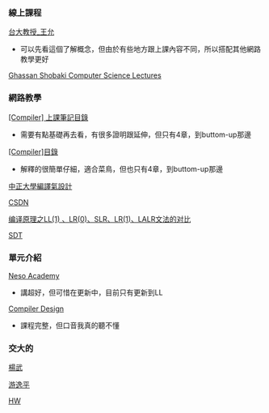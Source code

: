 ### 線上課程
[台大教授_王允](http://cc.ee.ntu.edu.tw/~farn/courses/Compiler/2022.fall/)
- 可以先看這個了解概念，但由於有些地方跟上課內容不同，所以搭配其他網路教學更好

[Ghassan Shobaki Computer Science Lectures](https://www.youtube.com/playlist?list=PL6KMWPQP_DM97Hh0PYNgJord-sANFTI3i)

### 網路教學
[[Compiler] 上課筆記目錄](https://aprilyang.home.blog/2021/04/23/compiler-note-outline/)
- 需要有點基礎再去看，有很多證明跟延伸，但只有4章，到buttom-up那邊

[[Compiler]目錄](https://hackmd.io/@Zero871015/compiler)
- 解釋的很簡單仔細，適合菜鳥，但也只有4章，到buttom-up那邊

[中正大學編譯氣設計](https://hackmd.io/@ji3g4al/SyBQJy9yq#CH4)

[CSDN](https://blog.csdn.net/weixin_44225182/category_9796423.html)

[编译原理之LL(1) 、LR(0)、SLR、LR(1)、LALR文法的对比](https://blog.csdn.net/zuzhiang/article/details/79047743)

[SDT](https://www.jianshu.com/p/edef10ca1a70)


### 單元介紹
[Neso Academy](https://www.youtube.com/@nesoacademy/videos)
- 講超好，但可惜在更新中，目前只有更新到LL

[Compiler Design](https://www.youtube.com/playlist?list=PLEbnTDJUr_IcPtUXFy2b1sGRPsLFMghhS)
- 課程完整，但口音我真的聽不懂

### 交大的
[楊武](https://hackmd.io/1OBQAda9R7C-ufE0ski4Xg)

[游逸平](https://hackmd.io/j2UzyvAlTA2Bwz_8jQiz7w#%E5%BB%BA%E7%AB%8BSyntax-tree)

[HW](https://github.com/kaocy/NCTU-Compiler)

